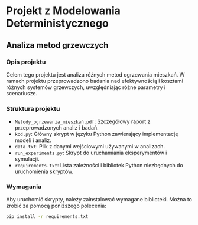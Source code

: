 # Projekt z Modelowania Deterministycznego

## Analiza metod grzewczych

### Opis projektu

Celem tego projektu jest analiza różnych metod ogrzewania mieszkań. W ramach projektu przeprowadzono badania nad efektywnością i kosztami różnych systemów grzewczych, uwzględniając różne parametry i scenariusze.

### Struktura projektu

- `Metody_ogrzewania_mieszkań.pdf`: Szczegółowy raport z przeprowadzonych analiz i badań.
- `kod.py`: Główny skrypt w języku Python zawierający implementację modeli i analiz.
- `data.txt`: Plik z danymi wejściowymi używanymi w analizach.
- `run_experiments.py`: Skrypt do uruchamiania eksperymentów i symulacji.
- `requirements.txt`: Lista zależności i bibliotek Python niezbędnych do uruchomienia skryptów.

### Wymagania

Aby uruchomić skrypty, należy zainstalować wymagane biblioteki. Można to zrobić za pomocą poniższego polecenia:

```bash
pip install -r requirements.txt
